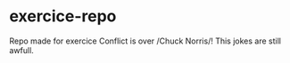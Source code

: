 # exercice-repo
Repo made for exercice
Conflict is over /Chuck Norris/!
This jokes are still awfull.
